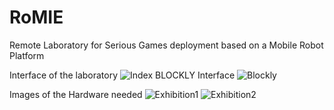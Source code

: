 RoMIE
=====

Remote Laboratory for Serious Games deployment based on a Mobile Robot Platform

Interface of the laboratory
![Index](https://raw.github.com/gmartinvela/RoMIE/master/robot_app/static/images/index_screen.png)
BLOCKLY Interface
![Blockly](https://raw.github.com/gmartinvela/RoMIE/master/robot_app/static/images/blockly_screen.png)

Images of the Hardware needed
![Exhibition1](https://raw.github.com/gmartinvela/RoMIE/master/robot_app/static/images/exhibition1.jpg)
![Exhibition2](https://raw.github.com/gmartinvela/RoMIE/master/robot_app/static/images/exhibition2.jpg)


